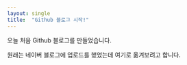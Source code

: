 ```yaml
---
layout: single
title:  "Github 블로그 시작!"
---
```


오늘 처음 Github 블로그를 만들었습니다.

원래는 네이버 블로그에 업로드를 했었는데 여기로 옮겨보려고 합니다.
